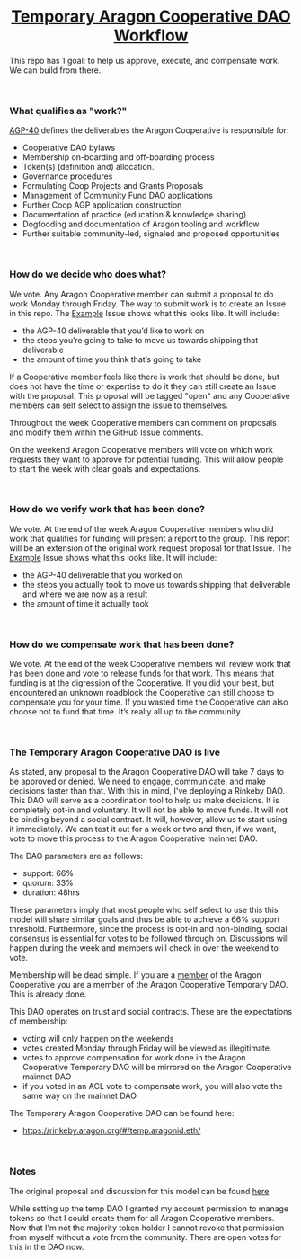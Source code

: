 <h1 align='center'>
  <a href='https://rinkeby.aragon.org/#/temp.aragonid.eth/'>
    Temporary Aragon Cooperative DAO Workflow
  </a>
</h1>

This repo has 1 goal: to help us approve, execute, and compensate work. We can build from there.

<br>

### What qualifies as "work?"

[AGP-40](https://github.com/aragon/AGPs/blob/6d2f51a988b13c6855cd8c1a955807f476d4cac9/AGPs/AGP-40.md) defines the deliverables the Aragon Cooperative is responsible for:
- Cooperative DAO bylaws
- Membership on-boarding and off-boarding process
- Token(s) (definition and) allocation.
- Governance procedures
- Formulating Coop Projects and Grants Proposals
- Management of Community Fund DAO applications
- Further Coop AGP application construction
- Documentation of practice (education & knowledge sharing)
- Dogfooding and documentation of Aragon tooling and workflow
- Further suitable community-led, signaled and proposed opportunities

<br>

### How do we decide who does what?

We vote. Any Aragon Cooperative member can submit a proposal to do work Monday through Friday. The way to submit work is to create an Issue in this repo. The [Example]() Issue shows what this looks like. It will include:
- the AGP-40 deliverable that you’d like to work on
- the steps you’re going to take to move us towards shipping that deliverable
- the amount of time you think that’s going to take

If a Cooperative member feels like there is work that should be done, but does not have the time or expertise to do it they can still create an Issue with the proposal. This proposal will be tagged "open" and any Cooperative members can self select to assign the issue to themselves.

Throughout the week Cooperative members can comment on proposals and modify them within the GitHub Issue comments. 

On the weekend Aragon Cooperative members will vote on which work requests they want to approve for potential funding. This will allow people to start the week with clear goals and expectations.

<br>

### How do we verify work that has been done?

We vote. At the end of the week Aragon Cooperative members who did work that qualifies for funding will present a report to the group. This report will be an extension of the original work request proposal for that Issue. The [Example]() Issue shows what this looks like. It will include:
- the AGP-40 deliverable that you worked on
- the steps you actually took to move us towards shipping that deliverable and where we are now as a result
- the amount of time it actually took

<br>

### How do we compensate work that has been done?

We vote. At the end of the week Cooperative members will review work that has been done and vote to release funds for that work. This means that funding is at the digression of the Cooperative. If you did your best, but encountered an unknown roadblock the Cooperative can still choose to compensate you for your time. If you wasted time the Cooperative can also choose not to fund that time. It’s really all up to the community.

<br>

### The Temporary Aragon Cooperative DAO is live

As stated, any proposal to the Aragon Cooperative DAO will take 7 days to be approved or denied. We need to engage, communicate, and make decisions faster than that. With this in mind, I've deploying a Rinkeby DAO. This DAO will serve as a coordination tool to help us make decisions. It is completely opt-in and voluntary. It will not be able to move funds. It will not be binding beyond a social contract. It will, however, allow us to start using it immediately. We can test it out for a week or two and then, if we want, vote to move this process to the Aragon Cooperative mainnet DAO.

The DAO parameters are as follows:
- support: 66%
- quorum: 33%
- duration: 48hrs

These parameters imply that most people who self select to use this this model will share similar goals and thus be able to achieve a 66% support threshold. Furthermore, since the process is opt-in and non-binding, social consensus is essential for votes to be followed through on. Discussions will happen during the week and members will check in over the weekend to vote.

Membership will be dead simple. If you are a [member](https://github.com/aragoncoop/membership/) of the Aragon Cooperative you are a member of the Aragon Cooperative Temporary DAO. This is already done. 

This DAO operates on trust and social contracts. These are the expectations of membership:
- voting will only happen on the weekends
- votes created Monday through Friday will be viewed as illegitimate.
- votes to approve compensation for work done in the Aragon Cooperative Temporary DAO will be mirrored on the Aragon Cooperative mainnet DAO
- if you voted in an ACL vote to compensate work, you will also vote the same way on the mainnet DAO

The Temporary Aragon Cooperative DAO can be found here:
- https://rinkeby.aragon.org/#/temp.aragonid.eth/

<br>

### Notes

The original proposal and discussion for this model can be found [here](https://forum.aragon.org/t/proposal-for-a-temporary-aragon-cooperative-workflow/966)

While setting up the temp DAO I granted my account permission to manage tokens so that I could create them for all Aragon Cooperative members. Now that I'm not the majority token holder I cannot revoke that permission from myself without a vote from the community. There are open votes for this in the DAO now.

<br>
